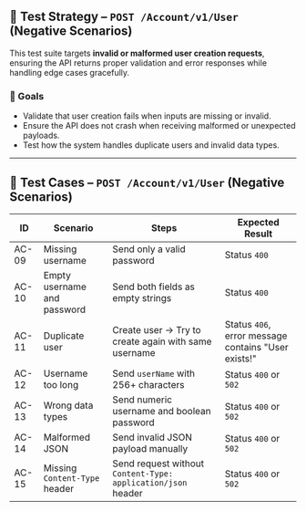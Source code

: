 ## 📌 Test Strategy – `POST /Account/v1/User` (Negative Scenarios)

This test suite targets **invalid or malformed user creation requests**, ensuring the API returns proper validation and error responses while handling edge cases gracefully.

### 🎯 Goals

- Validate that user creation fails when inputs are missing or invalid.
- Ensure the API does not crash when receiving malformed or unexpected payloads.
- Test how the system handles duplicate users and invalid data types.

---

## 🧪 Test Cases – `POST /Account/v1/User` (Negative Scenarios)

| ID    | Scenario                      | Steps                                                        | Expected Result                                     |
| ----- | ----------------------------- | ------------------------------------------------------------ | --------------------------------------------------- |
| AC-09 | Missing username              | Send only a valid password                                   | Status `400`                                        |
| AC-10 | Empty username and password   | Send both fields as empty strings                            | Status `400`                                        |
| AC-11 | Duplicate user                | Create user → Try to create again with same username         | Status `406`, error message contains "User exists!" |
| AC-12 | Username too long             | Send `userName` with 256+ characters                         | Status `400` or `502`                               |
| AC-13 | Wrong data types              | Send numeric username and boolean password                   | Status `400` or `502`                               |
| AC-14 | Malformed JSON                | Send invalid JSON payload manually                           | Status `400` or `502`                               |
| AC-15 | Missing `Content-Type` header | Send request without `Content-Type: application/json` header | Status `400` or `502`                               |
